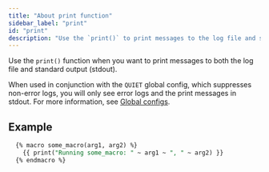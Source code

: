 ```yaml
---
title: "About print function"
sidebar_label: "print"
id: "print"
description: "Use the `print()` to print messages to the log file and stdout."
---
```



Use the `print()` function when you want to print messages to both the log file and standard output (stdout).

When used in conjunction with the `QUIET` global config, which suppresses non-error logs, you will only see error logs and the print messages in stdout. For more information, see [Global configs](/reference/global-configs/about-global-configs).

## Example 

```sql
  {% macro some_macro(arg1, arg2) %}
    {{ print("Running some_macro: " ~ arg1 ~ ", " ~ arg2) }}
  {% endmacro %}
```
